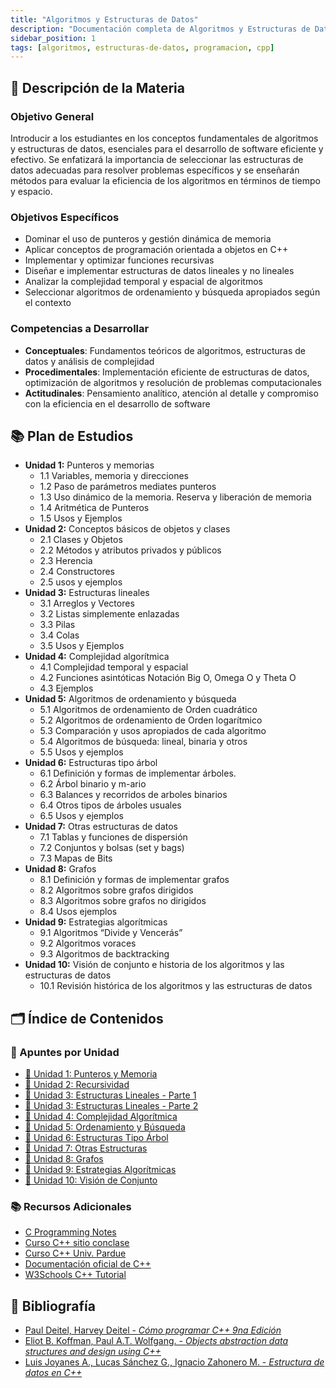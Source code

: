 ```yaml
---
title: "Algoritmos y Estructuras de Datos"
description: "Documentación completa de Algoritmos y Estructuras de Datos - Apuntes, trabajos prácticos, exámenes y recursos"
sidebar_position: 1
tags: [algoritmos, estructuras-de-datos, programacion, cpp]
---
```


## 📖 Descripción de la Materia

### Objetivo General

Introducir a los estudiantes en los conceptos fundamentales de algoritmos y estructuras de datos, esenciales para el desarrollo de software eficiente y efectivo. Se enfatizará la importancia de seleccionar las estructuras de datos adecuadas para resolver problemas específicos y se enseñarán métodos para evaluar la eficiencia de los algoritmos en términos de tiempo y espacio.

### Objetivos Específicos

- Dominar el uso de punteros y gestión dinámica de memoria
- Aplicar conceptos de programación orientada a objetos en C++
- Implementar y optimizar funciones recursivas
- Diseñar e implementar estructuras de datos lineales y no lineales
- Analizar la complejidad temporal y espacial de algoritmos
- Seleccionar algoritmos de ordenamiento y búsqueda apropiados según el contexto

### Competencias a Desarrollar

- **Conceptuales**: Fundamentos teóricos de algoritmos, estructuras de datos y análisis de complejidad
- **Procedimentales**: Implementación eficiente de estructuras de datos, optimización de algoritmos y resolución de problemas computacionales
- **Actitudinales**: Pensamiento analítico, atención al detalle y compromiso con la eficiencia en el desarrollo de software

## 📚 Plan de Estudios

- **Unidad 1:** Punteros y memorias
  - 1.1 Variables, memoria y direcciones
  - 1.2 Paso de parámetros mediates punteros
  - 1.3 Uso dinámico de la memoria. Reserva y liberación de memoria
  - 1.4 Aritmética de Punteros
  - 1.5 Usos y Ejemplos
- **Unidad 2:** Conceptos básicos de objetos y clases
  - 2.1 Clases y Objetos
  - 2.2 Métodos y atributos privados y públicos
  - 2.3 Herencia
  - 2.4 Constructores
  - 2.5 usos y ejemplos
- **Unidad 3:** Estructuras lineales
  - 3.1 Arreglos y Vectores
  - 3.2 Listas simplemente enlazadas
  - 3.3 Pilas
  - 3.4 Colas
  - 3.5 Usos y Ejemplos
- **Unidad 4:** Complejidad algorítmica
  - 4.1 Complejidad temporal y espacial
  - 4.2 Funciones asintóticas Notación Big O, Omega O y Theta O
  - 4.3 Ejemplos
- **Unidad 5:** Algoritmos de ordenamiento y búsqueda
  - 5.1 Algoritmos de ordenamiento de Orden cuadrático
  - 5.2 Algoritmos de ordenamiento de Orden logarítmico
  - 5.3 Comparación y usos apropiados de cada algoritmo
  - 5.4 Algoritmos de búsqueda: lineal, binaria y otros
  - 5.5 Usos y ejemplos
- **Unidad 6:** Estructuras tipo árbol
  - 6.1 Definición y formas de implementar árboles.
  - 6.2 Árbol binario y m-ario
  - 6.3 Balances y recorridos de arboles binarios
  - 6.4 Otros tipos de árboles usuales
  - 6.5 Usos y ejemplos
- **Unidad 7:** Otras estructuras de datos
  - 7.1 Tablas y funciones de dispersión
  - 7.2 Conjuntos y bolsas (set y bags)
  - 7.3 Mapas de Bits
- **Unidad 8:** Grafos
  - 8.1 Definición y formas de implementar grafos
  - 8.2 Algoritmos sobre grafos dirigidos
  - 8.3 Algoritmos sobre grafos no dirigidos
  - 8.4 Usos ejemplos
- **Unidad 9:** Estrategias algorítmicas
  - 9.1 Algoritmos “Divide y Vencerás”
  - 9.2 Algoritmos voraces
  - 9.3 Algoritmos de backtracking
- **Unidad 10:** Visión de conjunto e historia de los algoritmos y las estructuras de datos
  - 10.1 Revisión histórica de los algoritmos y las estructuras de datos

## 🗂️ Índice de Contenidos

### 📝 Apuntes por Unidad

- [📁 Unidad 1: Punteros y Memoria](./unidad-01.md)
- [📁 Unidad 2: Recursividad](./unidad-02.md)
- [📁 Unidad 3: Estructuras Lineales - Parte 1](./unidad-03-parte-1.md)
- [📁 Unidad 3: Estructuras Lineales - Parte 2](./unidad-03-parte-2.md)
- [📁 Unidad 4: Complejidad Algorítmica](./unidad-04.md)
- [📁 Unidad 5: Ordenamiento y Búsqueda](./unidad-05.md)
- [📁 Unidad 6: Estructuras Tipo Árbol](./unidad-06.md)
- [📁 Unidad 7: Otras Estructuras](./unidad-07.md)
- [📁 Unidad 8: Grafos](./unidad-08.md)
- [📁 Unidad 9: Estrategias Algorítmicas](./unidad-09.md)
- [📁 Unidad 10: Visión de Conjunto](./unidad-10.md)

### 📚 Recursos Adicionales

- [C Programming Notes](https://www.eskimo.com/~scs/cclass/notes)
- [Curso C++ sitio conclase](https://conclase.net/c/curso/cap0#inicio)
- [Curso C++ Univ. Pardue](https://www.cs.purdue.edu/homes/bxd/CandC++)
- [Documentación oficial de C++](https://en.cppreference.com/w/)
- [W3Schools C++ Tutorial](https://www.w3schools.com/cpp/)

## 📖 Bibliografía

- [Paul Deitel, Harvey Deitel - *Cómo programar C++ 9na Edición*](/pdf/algoritmos-y-estructuras-de-datos/como-programar-cpp-9na-edicion-2014.pdf)
- [Eliot B. Koffman, Paul A.T. Wolfgang. - *Objects abstraction data structures and design using C++*](/pdf/algoritmos-y-estructuras-de-datos/objects-abstraction-data-structures-anddesign-using-cpp.pdf)
- [Luis Joyanes A., Lucas Sánchez G., Ignacio Zahonero M. - *Estructura de datos en C++*](/pdf/algoritmos-y-estructuras-de-datos/estructura-de-datos-en-cpp.pdf)
